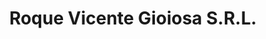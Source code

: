---
title: "Roque Vicente Gioiosa S.R.L."
url: /rosario/roque-vicente-gioiosa-s-r-l/
shop: Baustoffe
---